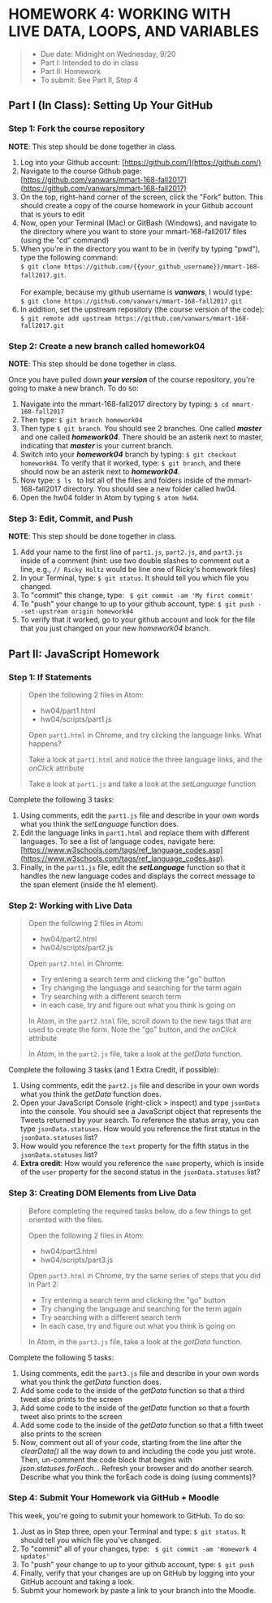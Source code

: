 # HOMEWORK 4: WORKING WITH LIVE DATA, LOOPS, AND VARIABLES
> * Due date: Midnight on Wednesday, 9/20
> * Part I: Intended to do in class
> * Part II: Homework
> * To submit: See Part II, Step 4

## Part I (In Class): Setting Up Your GitHub

### Step 1: Fork the course repository
**NOTE**: This step should be done together in class.

1. Log into your Github account: [https://github.com/](https://github.com/)
2. Navigate to the course Github page: [https://github.com/vanwars/mmart-168-fall2017](https://github.com/vanwars/mmart-168-fall2017)
3. On the top, right-hand corner of the screen, click the "Fork" button. This should create a copy of the course homework in your Github account that is yours to edit
4. Now, open your Terminal (Mac) or GitBash (Windows), and navigate to the directory where you want to store your mmart-168-fall2017 files (using the "cd" command)
5. When you're in the directory you want to be in (verify by typing "pwd"), type the following
command: <br>`$ git clone https://github.com/{{your_github_username}}/mmart-168-fall2017.git`.<br><br> For example, because my github username is ***vanwars***, I would type: <br>`$ git clone https://github.com/vanwars/mmart-168-fall2017.git`
6. In addition, set the upstream repository (the course version of the code): <br>
`$ git remote add upstream https://github.com/vanwars/mmart-168-fall2017.git`

### Step 2: Create a new branch called homework04
**NOTE**: This step should be done together in class.

Once you have pulled down ***your version*** of the course repository, you're going to make a new branch. To do so:

1. Navigate into the mmart-168-fall2017 directory by typing: `$ cd mmart-168-fall2017`
2. Then type: `$ git branch homework04`
3. Then type `$ git branch`. You should see 2 branches. One called ***master*** and one called ***homework04***. There should be an asterik next to master, indicating that ***master*** is your current branch.
4. Switch into your ***homework04*** branch by typing: `$ git checkout homework04`. To verify that it worked, type: `$ git branch`, and there should now be an asterik next to ***homework04***.
5. Now type: `$ ls ` to list all of the files and folders inside of the mmart-168-fall2017 directory. You should see a new folder called hw04.
6. Open the hw04 folder in Atom by typing `$ atom hw04`.

### Step 3: Edit, Commit, and Push
**NOTE**: This step should be done together in class.

1. Add your name to the first line of `part1.js`, `part2.js`, and `part3.js` inside of a comment (hint: use two double slashes to comment out a line, e.g., `// Ricky Holtz` would be line one of Ricky's homework files)
2. In your Terminal, type: `$ git status`. It should tell you which file you changed.
3. To "commit" this change, type: ` $ git commit -am 'My first commit'`
4. To "push" your change to up to your github account, type: `$ git push --set-upstream origin homework04`
5. To verify that it worked, go to your github account and look for the file that you just changed on your new *homework04* branch.

## Part II: JavaScript Homework

### Step 1: If Statements
> Open the following 2 files in Atom:
>  
>  * hw04/part1.html
>  * hw04/scripts/part1.js
>
> Open `part1.html` in Chrome, and try clicking the language links. What happens?
>
> Take a look at `part1.html` and notice the three language links, and the *onClick* attribute
>
> Take a look at `part1.js` and take a look at the *setLanguage* function

Complete the following 3 tasks:

1. Using comments, edit the `part1.js` file and describe in your own words what you think the *setLanguage* function does.
2. Edit the language links in `part1.html` and replace them with different languages. To see a list of language codes, navigate here: [https://www.w3schools.com/tags/ref_language_codes.asp](https://www.w3schools.com/tags/ref_language_codes.asp).
3. Finally, in the `part1.js` file, edit the ***setLanguage*** function so that it handles the new language codes and displays the correct message to the span element (inside the h1 element).

### Step 2: Working with Live Data
> Open the following 2 files in Atom:
>  
>  * hw04/part2.html
>  * hw04/scripts/part2.js
>
> Open `part2.html` in Chrome:
>
>  * Try entering a search term and clicking the "go" button
>  * Try changing the language and searching for the term again
>  * Try searching with a different search term
>  * In each case, try and figure out what you think is going on
>
> In Atom, in the `part2.html` file, scroll down to the new tags that are used to create the form. Note the "go" button, and the *onClick* attribute
>
> In Atom, in the `part2.js` file, take a look at the *getData* function.

Complete the following 3 tasks (and 1 Extra Credit, if possible):

1. Using comments, edit the `part2.js` file and describe in your own words what you think the *getData* function does.
2. Open your JavaScript Console (right-click > inspect) and type `jsonData` into the console. You should see a JavaScript object that represents the Tweets returned by your search. To reference the status array, you can type `jsonData.statuses`. How would you reference the first status in the `jsonData.statuses` list?
3. How would you reference the `text` property for the fifth status in the `jsonData.statuses` list?
4. **Extra credit**: How would you reference the `name` property, which is inside of the `user` property for the second status in the `jsonData.statuses` list?

### Step 3: Creating DOM Elements from Live Data
> Before completing the required tasks below, do a few things to get oriented with the files.
>
> Open the following 2 files in Atom:
>  
>  * hw04/part3.html
>  * hw04/scripts/part3.js
>
> Open `part3.html` in Chrome, try the same series of steps that you did in Part 2:
>
>  * Try entering a search term and clicking the "go" button
>  * Try changing the language and searching for the term again
>  * Try searching with a different search term
>  * In each case, try and figure out what you think is going on
>
> In Atom, in the `part3.js` file, take a look at the *getData* function.

Complete the following 5 tasks:

1. Using comments, edit the `part3.js` file and describe in your own words what you think the *getData* function does.
2. Add some code to the inside of the *getData* function so that a third tweet also prints to the screen
3. Add some code to the inside of the *getData* function so that a fourth tweet also prints to the screen
4. Add some code to the inside of the *getData* function so that a fifth tweet also prints to the screen
5. Now, comment out all of your code, starting from the line after the  *clearData()* all the way down to and including the code you just wrote. Then, un-comment the code block that begins with *json.statuses.forEach...* Refresh your browser and do another search. Describe what you think the forEach code is doing (using comments)?

### Step 4: Submit Your Homework via GitHub + Moodle
This week, you're going to submit your homework to GitHub. To do so:

1. Just as in Step three, open your Terminal and type: `$ git status`. It should tell you which file you've changed.
2. To "commit" all of your changes, type: ` $ git commit -am 'Homework 4 updates'`
3. To "push" your change to up to your github account, type: `$ git push`
4. Finally, verify that your changes are up on GitHub by logging into your GitHub account and taking a look.
5. Submit your homework by paste a link to your branch into the Moodle.

